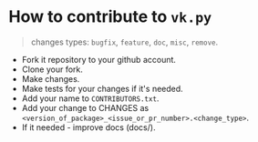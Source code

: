 # How to contribute to `vk.py`

> changes types: `bugfix`, `feature`, `doc`, `misc`, `remove`.

* Fork it repository to your github account.
* Clone your fork.
* Make changes.
* Make tests for your changes if it's needed.
* Add your name to `CONTRIBUTORS.txt`.
* Add your change to CHANGES as `<version_of_package>_<issue_or_pr_number>.<change_type>`.
* If it needed - improve docs (docs/).

